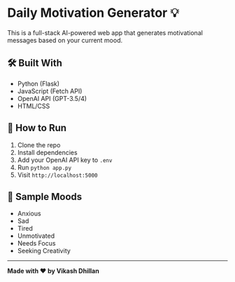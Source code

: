 # Daily Motivation Generator 💡

This is a full-stack AI-powered web app that generates motivational messages based on your current mood.

## 🛠 Built With

- Python (Flask)
- JavaScript (Fetch API)
- OpenAI API (GPT-3.5/4)
- HTML/CSS

## 🚀 How to Run

1. Clone the repo
2. Install dependencies
3. Add your OpenAI API key to `.env`
4. Run `python app.py`
5. Visit `http://localhost:5000`

## 🧠 Sample Moods

- Anxious
- Sad
- Tired
- Unmotivated
- Needs Focus
- Seeking Creativity

---

**Made with ❤️ by Vikash Dhillan**
